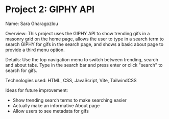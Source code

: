 # Project 2: GIPHY API

Name: Sara Gharagozlou

Overview: This project uses the GIPHY API to show trending gifs in a masonry grid on the home page, allows the user to type in a search term to search GIPHY for gifs in the search page, and shows a basic about page to provide a third menu option.

Details: Use the top navigation menu to switch between trending, search and about tabs. Type in the search bar and press enter or click "search" to search for gifs.

Technologies used: HTML, CSS, JavaScript, Vite, TailwindCSS

Ideas for future improvement:

- Show trending search terms to make searching easier
- Actually make an informative About page
- Allow users to see metadata for gifs
